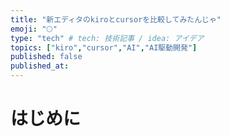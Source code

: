 ```yaml
---
title: "新エディタのkiroとcursorを比較してみたんじゃ"
emoji: "🌕"
type: "tech" # tech: 技術記事 / idea: アイデア
topics: ["kiro","cursor","AI","AI駆動開発"]
published: false
published_at: 
---
```


# はじめに